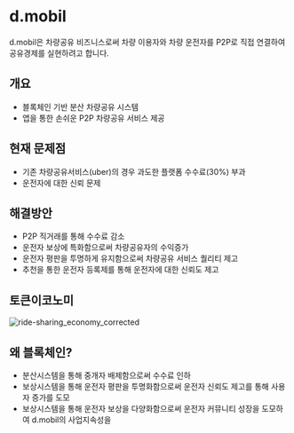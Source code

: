 # d.mobil
d.mobil은 차량공유 비즈니스로써 차량 이용자와 차량 운전자를 P2P로 직접 연결하여 공유경제를 실현하려고 합니다.


## 개요
- 블록체인 기반 분산 차량공유 시스템
- 앱을 통한 손쉬운 P2P 차량공유 서비스 제공

## 현재 문제점
- 기존 차량공유서비스(uber)의 경우 과도한 플랫폼 수수료(30%) 부과
- 운전자에 대한 신뢰 문제

## 해결방안
- P2P 직거래를 통해 수수료 감소
- 운전자 보상에 특화함으로써 차량공유자의 수익증가
- 운전자 평판을 투명하게 유지함으로써 차량공유 서비스 퀄리티 제고
- 추천을 통한 운전자 등록제를 통해 운전자에 대한 신뢰도 제고

## 토큰이코노미
![ride-sharing_economy_corrected](https://user-images.githubusercontent.com/43260207/45548179-5e1a0400-b85e-11e8-9987-536e6a63bed6.png)

## 왜 블록체인?
- 분산시스템을 통해 중개자 배제함으로써 수수료 인하
- 보상시스템을 통해 운전자 평판을 투명화함으로써 운전자 신뢰도 제고를 통해 사용자 증가를 도모
- 보상시스템을 통해 운전자 보상을 다양화함으로써 운전자 커뮤니티 성장을 도모하여 d.mobil의 사업지속성을 
